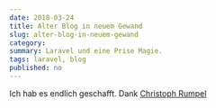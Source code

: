 ```yaml
---
date: 2018-03-24
title: Alter Blog in neuem Gewand
slug: alter-blog-in-neuem-gewand
category:
summary: Laravel und eine Prise Magie.
tags: laravel, blog
published: no
---
```

Ich hab es endlich geschafft. Dank [Christoph Rumpel](https://christoph-rumpel.com)
